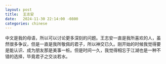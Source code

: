 ```yaml
---
layout: post
title:  王志安
date:   2024-11-30 22:14:00 -0800
categories: chinese
---
```

中文是我的母语，所以可以讨论更多深刻的问题。王志安一直是我所喜欢的人，虽然很多争议，但是一直是我所敬佩的君子，所以神交已久。刚开始的时候我觉得要是能认识、成为朋友那是美事一桩。但是时间一久，我觉得相忘于江湖也是一种不错的选择，毕竟君子之交淡若水。
